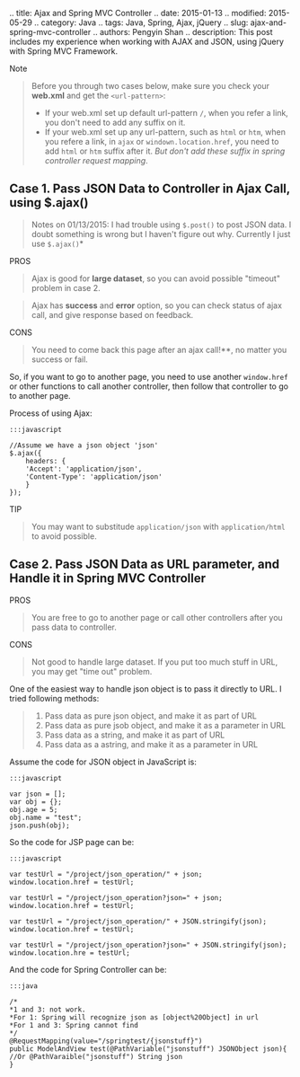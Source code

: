 .. title: Ajax and Spring MVC Controller
.. date: 2015-01-13
.. modified: 2015-05-29
.. category: Java
.. tags: Java, Spring, Ajax, jQuery
.. slug: ajax-and-spring-mvc-controller
.. authors: Pengyin Shan
.. description: This post includes my experience when working with AJAX and JSON, using jQuery with Spring MVC Framework.

Note
>Before you through two cases below, make sure you check your **web.xml** and get the `<url-pattern>`:
>- If your web.xml set up default url-pattern `/`, when you refer a link, you don't need to add any suffix on it.
>- If your web.xml set up any url-pattern, such as `html` or `htm`, when you refere a link, in `ajax` or `windown.location.href`, you need to add `html` or `htm` suffix after it. *But don't add these suffix in spring controller request mapping*.

Case 1. Pass JSON Data to Controller in Ajax Call, using $.ajax()
-----------------------------------------------------------------

>Notes on 01/13/2015: I had trouble using `$.post()` to post JSON data. I doubt something is wrong but I haven't figure out why. Currently I just use `$.ajax()`*

PROS
>Ajax is good for **large dataset**, so you can avoid possible "timeout" problem in case 2.

>Ajax has **success** and **error** option, so you can check status of ajax call, and give response based on feedback.

CONS
>You need to come back this page after an ajax call!**, no matter you success or fail.

So, if you want to go to another page, you need to use another `window.href` or other functions to call another controller, then follow that controller to go to another page.

Process of using Ajax:

    :::javascript

    //Assume we have a json object 'json'
    $.ajax({
        headers: {
        'Accept': 'application/json',
        'Content-Type': 'application/json'
        }
    });


TIP
>You may want to substitude `application/json` with `application/html` to avoid possible.

Case 2. Pass JSON Data as URL parameter, and Handle it in Spring MVC Controller
-------------------------------------------------------------------------------

PROS
>You are free to go to another page or call other controllers after you pass data to controller.

CONS
>Not good to handle large dataset. If you put too much stuff in URL, you may get "time out" problem.

One of the easiest way to handle json object is to pass it directly to URL. I tried following methods:
>1. Pass data as pure json object, and make it as part of URL
>2. Pass data as pure jsob object, and make it as a parameter in URL
>3. Pass data as a string, and make it as part of URL
>4. Pass data as a astring, and make it as a parameter in URL

Assume the code for JSON object in JavaScript is:

    :::javascript

    var json = [];
    var obj = {};
    obj.age = 5;
    obj.name = "test";
    json.push(obj);


So the code for JSP page can be:

    :::javascript

    var testUrl = "/project/json_operation/" + json;
    window.location.href = testUrl;

    var testUrl = "/project/json_operation?json=" + json;
    window.location.href = testUrl;

    var testUrl = "/project/json_operation/" + JSON.stringify(json);
    window.location.href = testUrl;

    var testUrl = "/project/json_operation?json=" + JSON.stringify(json);
    window.location.hre = testUrl;


And the code for Spring Controller can be:

    :::java

    /*
    *1 and 3: not work.
    *For 1: Spring will recognize json as [object%20Object] in url
    *For 1 and 3: Spring cannot find
    */
    @RequestMapping(value="/springtest/{jsonstuff}")
    public ModelAndView test(@PathVariable("jsonstuff") JSONObject json){
    //Or @PathVaraible("jsonstuff") String json
    }